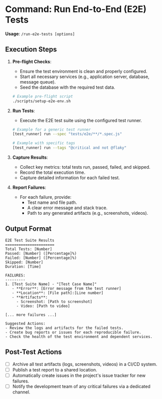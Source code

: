 # Command: Run End-to-End (E2E) Tests

**Usage**: `/run-e2e-tests [options]`

## Execution Steps

1.  **Pre-flight Checks**:
    -   Ensure the test environment is clean and properly configured.
    -   Start all necessary services (e.g., application server, database, message queue).
    -   Seed the database with the required test data.
    ```bash
    # Example pre-flight script
    ./scripts/setup-e2e-env.sh
    ```

2.  **Run Tests**:
    -   Execute the E2E test suite using the configured test runner.
    ```bash
    # Example for a generic test runner
    [test_runner] run --spec "tests/e2e/**/*.spec.js"
    
    # Example with specific tags
    [test_runner] run --tags "@critical and not @flaky"
    ```

3.  **Capture Results**:
    -   Collect key metrics: total tests run, passed, failed, and skipped.
    -   Record the total execution time.
    -   Capture detailed information for each failed test.

4.  **Report Failures**:
    -   For each failure, provide:
        -   Test name and file path.
        -   A clear error message and stack trace.
        -   Path to any generated artifacts (e.g., screenshots, videos).

## Output Format

```
E2E Test Suite Results
======================
Total Tests: [Number]
Passed: [Number] ([Percentage]%)
Failed: [Number] ([Percentage]%)
Skipped: [Number]
Duration: [Time]

FAILURES:
---------
1. [Test Suite Name] - "[Test Case Name]"
   - **Error**: [Error message from the test runner]
   - **Location**: [File path]:[Line number]
   - **Artifacts**:
     - Screenshot: [Path to screenshot]
     - Video: [Path to video]

[... more failures ...]

Suggested Actions:
- Review the logs and artifacts for the failed tests.
- Create bug reports or issues for each reproducible failure.
- Check the health of the test environment and dependent services.
```

## Post-Test Actions
- [ ] Archive all test artifacts (logs, screenshots, videos) in a CI/CD system.
- [ ] Publish a test report to a shared location.
- [ ] Automatically create issues in the project's issue tracker for new failures.
- [ ] Notify the development team of any critical failures via a dedicated channel.
